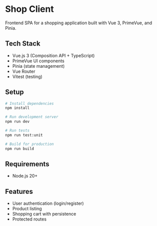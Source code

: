# Shop Client

Frontend SPA for a shopping application built with Vue 3, PrimeVue, and Pinia.

## Tech Stack

- Vue.js 3 (Composition API + TypeScript)
- PrimeVue UI components
- Pinia (state management)
- Vue Router
- Vitest (testing)

## Setup

```bash
# Install dependencies
npm install

# Run development server
npm run dev

# Run tests
npm run test:unit

# Build for production
npm run build
```

## Requirements

- Node.js 20+

## Features

- User authentication (login/register)
- Product listing
- Shopping cart with persistence
- Protected routes